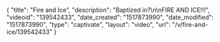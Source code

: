 {
    "title": "Fire and Ice",
    "description": "Baptized in?\n\nFIRE AND ICE!!!",
    "videoid": "139542433",
    "date_created": "1517873990",
    "date_modified": "1517873990",
    "type": "captivate",
    "layout": "video",
    "url": "\/v\/fire-and-ice\/139542433"
}